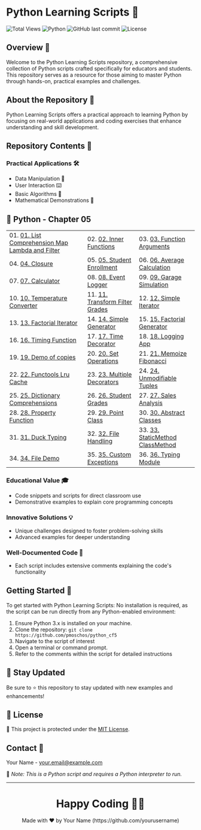 # Python Learning Scripts 🐍

![Total Views](https://views.whatilearened.today/views/github/yourusername/python-educational-scripts.svg) ![Python](https://img.shields.io/badge/language-Python-blue.svg) ![GitHub last commit](https://img.shields.io/github/last-commit/pmoschos/python_cf5) ![License](https://img.shields.io/badge/license-MIT-green.svg)

## Overview 🌟
Welcome to the Python Learning Scripts repository, a comprehensive collection of Python scripts crafted specifically for educators and students. This repository serves as a resource for those aiming to master Python through hands-on, practical examples and challenges.

## About the Repository 📖
Python Learning Scripts offers a practical approach to learning Python by focusing on real-world applications and coding exercises that enhance understanding and skill development.

## Repository Contents 📂
### Practical Applications 🛠️
- Data Manipulation 🔢
- User Interaction ⌨️
- Basic Algorithms 🔄
- Mathematical Demonstrations 📏

## 🐍 Python - Chapter 05

<table>
  <tr>
    <td>01. <a href="https://github.com/pmoschos/python_cf5/tree/main/chapter05/01.%20List%20Comprehension%20Map%20Lambda%20and%20Filter" title="Using advanced list operations for concise and efficient data manipulation.">01. List Comprehension Map Lambda and Filter</a></td>
	<td>02. <a href="https://github.com/pmoschos/python_cf5/tree/main/chapter05/02.%20Inner%20Functions" title="Defining functions within functions to encapsulate and organize logic.">02. Inner Functions</a></td>
	<td>03. <a href="https://github.com/pmoschos/python_cf5/tree/main/chapter05/03.%20Function%20Arguments" title="Understanding and utilizing various types of function arguments (positional, keyword, default, and variable-length).">03. Function Arguments</a></td>
  </tr>
  <tr>
	<td>04. <a href="https://github.com/pmoschos/python_cf5/tree/main/chapter05/04.%20Closure" title="Creating functions with enclosed variable scopes for data encapsulation and state retention.">04. Closure</a></td>
	<td>05. <a href="https://github.com/pmoschos/python_cf5/tree/main/chapter05/05.%20Student%20Enrollment" title="Simulating a student enrollment system to manage student records.">05. Student Enrollment</a></td>
	<td>06. <a href="https://github.com/pmoschos/python_cf5/tree/main/chapter05/06.%20Average%20Calculation" title="Writing a program to compute the average of a list of numbers.">06. Average Calculation</a></td>
  </tr>
  <tr>
  	<td>07. <a href="https://github.com/pmoschos/python_cf5/tree/main/chapter05/07.%20Calculator" title="Building a simple calculator with basic arithmetic operations.">07. Calculator</a></td>
	<td>08. <a href="https://github.com/pmoschos/python_cf5/tree/main/chapter05/08.%20Event%20Logger" title="Creating a logging system to track events and actions.">08. Event Logger</a></td>
	<td>09. <a href="https://github.com/pmoschos/python_cf5/tree/main/chapter05/09.%20Garage%20Simulation" title="Simulating a garage management system for vehicle entry and exit.">09. Garage Simulation</a></td>
  </tr>
  <tr>
  	<td>10. <a href="https://github.com/pmoschos/python_cf5/tree/main/chapter05/10.%20Temperature%20Converter" title="Developing a utility to convert temperatures between Celsius, Fahrenheit, and Kelvin.">10. Temperature Converter</a></td>
	<td>11. <a href="https://github.com/pmoschos/python_cf5/tree/main/chapter05/11.%20Transform%20Filter%20Grades" title="Processing student grades by applying transformations and filters.">11. Transform Filter Grades</a></td>
	<td>12. <a href="https://github.com/pmoschos/python_cf5/tree/main/chapter05/12.%20Simple%20Iterator" title="Implementing a basic iterator for sequential data traversal.">12. Simple Iterator</a></td>
  </tr>
  <tr>
  	<td>13. <a href="https://github.com/pmoschos/python_cf5/tree/main/chapter05/13.%20Factorial%20Iterator" title="Creating an iterator to compute the factorial of numbers.">13. Factorial Iterator</a></td>
	<td>14. <a href="https://github.com/pmoschos/python_cf5/tree/main/chapter05/14.%20Simple%20Generator" title="Writing a generator function for efficient data streaming.">14. Simple Generator</a></td>
	<td>15. <a href="https://github.com/pmoschos/python_cf5/tree/main/chapter05/15.%20Factorial%20Generator" title="Developing a generator to yield factorial values of numbers.">15. Factorial Generator</a></td>
  </tr>
  <tr>
  	<td>16. <a href="https://github.com/pmoschos/python_cf5/tree/main/chapter05/16.%20Timing%20Function" title="Measuring the execution time of a function.">16. Timing Function</a></td>
	<td>17. <a href="https://github.com/pmoschos/python_cf5/tree/main/chapter05/17.%20Time%20Decorator" title="Creating a decorator to time function executions.">17. Time Decorator</a></td>
	<td>18. <a href="https://github.com/pmoschos/python_cf5/tree/main/chapter05/18.%20Logging%20App" title="Implementing an application-wide logging system.">18. Logging App</a></td>
  </tr>
  <tr>
    <td>19. <a href="https://github.com/pmoschos/python_cf5/tree/main/chapter05/19.%20Demo%20of%20copies" title="Demonstrating shallow and deep copying of objects.">19. Demo of copies</a></td>
	<td>20. <a href="https://github.com/pmoschos/python_cf5/tree/main/chapter05/20.%20Set%20Operations" title="Performing and understanding basic set operations (union, intersection, difference).">20. Set Operations</a></td>
	<td>21. <a href="https://github.com/pmoschos/python_cf5/tree/main/chapter05/21.%20Memoize%20Fibonacci" title="Implementing memoization to optimize Fibonacci sequence calculation.">21. Memoize Fibonacci</a></td>
  </tr>
  <tr>
	<td>22. <a href="https://github.com/pmoschos/python_cf5/tree/main/chapter05/22.%20Functools%20Lru%20Cache" title="Using functools.lru_cache to cache function results for performance improvement.">22. Functools Lru Cache</a></td>
	<td>23. <a href="https://github.com/pmoschos/python_cf5/tree/main/chapter05/23.%20Multiple%20Decorators" title="Applying multiple decorators to a single function.">23. Multiple Decorators</a></td>
	<td>24. <a href="https://github.com/pmoschos/python_cf5/tree/main/chapter05/24.%20Unmodifiable%20Tuples" title="Using tuples to create immutable sequences.">24. Unmodifiable Tuples</a></td>
  </tr>
  <tr>
  	<td>25. <a href="https://github.com/pmoschos/python_cf5/tree/main/chapter05/25.%20Dictionary%20Comprehensions" title="Using dictionary comprehensions for efficient dictionary creation and manipulation.">25. Dictionary Comprehensions</a></td>
	<td>26. <a href="https://github.com/pmoschos/python_cf5/tree/main/chapter05/26.%20Student%20Grades" title="Managing and processing student grades using various programming techniques.">26. Student Grades</a></td>
	<td>27. <a href="https://github.com/pmoschos/python_cf5/tree/main/chapter05/27.%20Sales%20Analysis" title="Analyzing sales data to extract meaningful insights.">27. Sales Analysis</a></td>
  </tr>
  <tr>
  	<td>28. <a href="https://github.com/pmoschos/python_cf5/tree/main/chapter05/28.%20Property%20Function" title="Utilizing property decorators to manage attribute access in classes.">28. Property Function</a></td>
	<td>29. <a href="https://github.com/pmoschos/python_cf5/tree/main/chapter05/29.%20Point%20Class" title="Creating a class to represent and manipulate points in 2D space.">29. Point Class</a></td>
	<td>30. <a href="https://github.com/pmoschos/python_cf5/tree/main/chapter05/30.%20Abstract%20Classes" title="Defining and using abstract classes to enforce method implementation in subclasses.">30. Abstract Classes</a></td>
  </tr>
  <tr>
  	<td>31. <a href="https://github.com/pmoschos/python_cf5/tree/main/chapter05/31.%20Duck%20Typing" title="Demonstrating duck typing principles in Python.">31. Duck Typing</a></td>
	<td>32. <a href="https://github.com/pmoschos/python_cf5/tree/main/chapter05/32.%20File%20Handling" title="Reading from and writing to files using Python's file handling capabilities.">32. File Handling</a></td>
	<td>33. <a href="https://github.com/pmoschos/python_cf5/tree/main/chapter05/33.%20StaticMethod%20ClassMethod" title="Exploring the differences and uses of static methods and class methods.">33. StaticMethod ClassMethod</a></td>
  </tr>
  <tr>
  	<td>34. <a href="https://github.com/pmoschos/python_cf5/tree/main/chapter05/34.%20File%20Demo" title="Demonstrating file operations such as opening, reading, writing, and closing files.">34. File Demo</a></td>
	<td>35. <a href="https://github.com/pmoschos/python_cf5/tree/main/chapter05/35.%20Custom%20Exceptions" title="Creating and raising custom exceptions to handle specific error conditions.">35. Custom Exceptions</a></td>
	<td>36. <a href="https://github.com/pmoschos/python_cf5/tree/main/chapter05/36.%20Typing%20Module" title="Using the typing module to specify and enforce type hints in Python functions and classes.">36. Typing Module</a></td>
  </tr>
</table>

### Educational Value 🎓
- Code snippets and scripts for direct classroom use
- Demonstrative examples to explain core programming concepts

### Innovative Solutions 💡
- Unique challenges designed to foster problem-solving skills
- Advanced examples for deeper understanding

### Well-Documented Code 📄
- Each script includes extensive comments explaining the code's functionality

## Getting Started 🚀
To get started with Python Learning Scripts:
No installation is required, as the script can be run directly from any Python-enabled environment:
1. Ensure Python 3.x is installed on your machine.
2. Clone the repository: `git clone https://github.com/pmoschos/python_cf5`
3. Navigate to the script of interest
4. Open a terminal or command prompt.
5. Refer to the comments within the script for detailed instructions

## 📢 Stay Updated

Be sure to ⭐ this repository to stay updated with new examples and enhancements!

## 📄 License
🔐 This project is protected under the [MIT License](https://mit-license.org/).

## Contact 📧
Your Name - your.email@example.com

🔗 *Note: This is a Python script and requires a Python interpreter to run.*

---
<h1 align=center>Happy Coding 👨‍💻 </h1>

<p align="center">
  Made with ❤️ by Your Name (https://github.com/yourusername)
</p>
